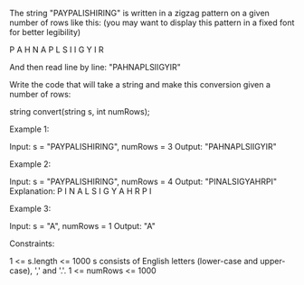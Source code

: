 The string "PAYPALISHIRING" is written in a zigzag pattern on a given number
of rows like this: (you may want to display this pattern in a fixed font for
better legibility)


P   A   H   N
A P L S I I G
Y   I   R


And then read line by line: "PAHNAPLSIIGYIR"

Write the code that will take a string and make this conversion given a
number of rows:


string convert(string s, int numRows);



Example 1:


Input: s = "PAYPALISHIRING", numRows = 3
Output: "PAHNAPLSIIGYIR"


Example 2:


Input: s = "PAYPALISHIRING", numRows = 4
Output: "PINALSIGYAHRPI"
Explanation:
P     I    N
A   L S  I G
Y A   H R
P     I


Example 3:


Input: s = "A", numRows = 1
Output: "A"



Constraints:


1 <= s.length <= 1000
s consists of English letters (lower-case and upper-case), ',' and '.'.
1 <= numRows <= 1000




